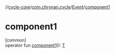 //[cycle-core](../../../index.md)/[com.chrynan.cycle](../index.md)/[Event](index.md)/[component1](component1.md)

# component1

[common]\
operator fun [component1](component1.md)(): [T](index.md)
